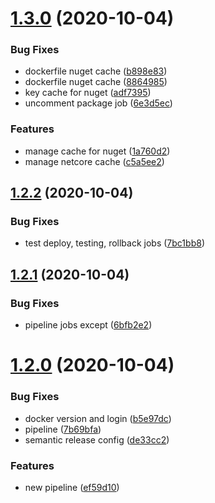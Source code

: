 # [1.3.0](https://gitlab.com/apiservice-developments/testing-microservices/compare/v1.2.2...v1.3.0) (2020-10-04)


### Bug Fixes

* dockerfile nuget cache ([b898e83](https://gitlab.com/apiservice-developments/testing-microservices/commit/b898e83148af75bb1cb3a85dbbb4bb3ed1d998f0))
* dockerfile nuget cache ([8864985](https://gitlab.com/apiservice-developments/testing-microservices/commit/88649854dc2b0f4839ea50ee8c94b557ae21c254))
* key cache for nuget ([adf7395](https://gitlab.com/apiservice-developments/testing-microservices/commit/adf7395b2fca8a9b574bad1ba1cf7465ccb890c9))
* uncomment package job ([6e3d5ec](https://gitlab.com/apiservice-developments/testing-microservices/commit/6e3d5ecb88e039fc04669beee7428aefbb18f520))


### Features

* manage cache for nuget ([1a760d2](https://gitlab.com/apiservice-developments/testing-microservices/commit/1a760d23b60539a158bcbca5ad097f003067f974))
* manage netcore cache ([c5a5ee2](https://gitlab.com/apiservice-developments/testing-microservices/commit/c5a5ee2857d2367e1b3481103b255fc2218b3264))

## [1.2.2](https://gitlab.com/apiservice-developments/testing-microservices/compare/v1.2.1...v1.2.2) (2020-10-04)


### Bug Fixes

* test deploy, testing, rollback jobs ([7bc1bb8](https://gitlab.com/apiservice-developments/testing-microservices/commit/7bc1bb8b648b1b6f8e61a7812e7a284c3c529f30))

## [1.2.1](https://gitlab.com/apiservice-developments/testing-microservices/compare/v1.2.0...v1.2.1) (2020-10-04)


### Bug Fixes

* pipeline jobs except ([6bfb2e2](https://gitlab.com/apiservice-developments/testing-microservices/commit/6bfb2e2be6e13d7052ba99294780f5b6afd9ab61))

# [1.2.0](https://gitlab.com/apiservice-developments/testing-microservices/compare/v1.1.0...v1.2.0) (2020-10-04)


### Bug Fixes

* docker version and login ([b5e97dc](https://gitlab.com/apiservice-developments/testing-microservices/commit/b5e97dc5b55ca7f44aaa3a1bb1a35ba9cc4c94ed))
* pipeline ([7b69bfa](https://gitlab.com/apiservice-developments/testing-microservices/commit/7b69bfa2cfa12c09e12571fad12acd48e29be04f))
* semantic release config ([de33cc2](https://gitlab.com/apiservice-developments/testing-microservices/commit/de33cc232fee35d4c9d49312e87960eb567d3e9d))


### Features

* new pipeline ([ef59d10](https://gitlab.com/apiservice-developments/testing-microservices/commit/ef59d105df58b605446d2e7621f08722871000c5))
